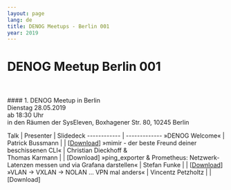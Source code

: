 ```yaml
---
layout: page
lang: de
title: DENOG Meetups - Berlin 001
year: 2019
---
```



# DENOG Meetup Berlin 001
<br>
<br>
#### 1. DENOG Meetup in Berlin<br>
Dienstag 28.05.2019<br>
ab 18:30 Uhr<br>
in den Räumen der SysEleven, Boxhagener Str. 80, 10245 Berlin<br>

Talk | Presenter | Slidedeck
------------ | -------------
»DENOG Welcome« | Patrick Bussmann |     | [<a href='http://www.denog.de/files/meetups/20190528_DENOG_Meetup_Berlin.pdf' target='_new'>Download</a>]
»mimir - der beste Freund deiner beschissenen CLI« | Christian Dieckhoff & <br>Thomas Karmann |     | [Download]
»ping_exporter & Prometheus: Netzwerk-Latenzen messen und via Grafana darstellen« | Stefan Funke |      | [<a href='http://www.denog.de/files/meetups/20190528_DENOG_Meetup_Berlin_001_ping_exporter.pdf' target='_new'>Download</a>]
»VLAN -> VXLAN -> NOLAN ... VPN mal anders« | Vincentz Petzholtz |      | [Download]
